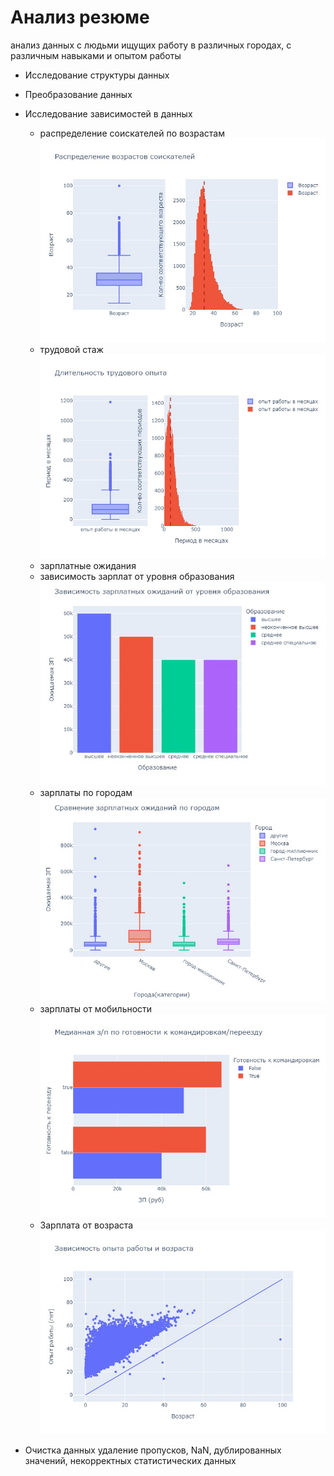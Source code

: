 # Анализ резюме
анализ данных с людьми ищущих работу в различных городах, с различным навыками и опытом работы

* Исследование структуры данных
* Преобразование данных
* Исследование зависимостей в данных
  * распределение соискателей по возрастам
  ![Image alt](https://github.com/mokko-okko/HW_HH/blob/main/IMG/1.jpg)
  * трудовой стаж
  ![Image alt](https://github.com/mokko-okko/HW_HH/blob/main/IMG/2.jpg)  
  * зарплатные ожидания
  * зависимость зарплат от уровня образования
  ![Image alt](https://github.com/mokko-okko/HW_HH/blob/main/IMG/3.jpg)
  * зарплаты по городам
  ![Image alt](https://github.com/mokko-okko/HW_HH/blob/main/IMG/4.jpg)
  * зарплаты от мобильности
  ![Image alt](https://github.com/mokko-okko/HW_HH/blob/main/IMG/5.jpg)  
  * Зарплата от возраста
  ![Image alt](https://github.com/mokko-okko/HW_HH/blob/main/IMG/6.jpg) 
  
* Очистка данных
удаление пропусков, NaN, дублированных значений,  некорректных статистических данных  


